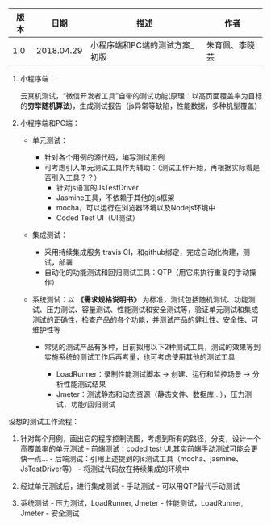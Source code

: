 | 版本 | 日期       | 描述                          | 作者           |
| ---- | ---------- | ----------------------------- | -------------- |
| 1.0  | 2018.04.29 | 小程序端和PC端的测试方案_初版 | 朱育佩、李晓芸 |

1. 小程序端：

   云真机测试，“微信开发者工具”自带的测试功能(原理：以高页面覆盖率为目标的**穷举随机算法**)，生成测试报告（js异常等缺陷，性能数据，多种机型覆盖）

2. 小程序端和PC端：

   - 单元测试：
     - 针对各个用例的源代码，编写测试用例
     - 可考虑引入单元测试工具作为辅助：（测试工作开始，再根据实际看是否引入工具？？）
        - 针对js语言的JsTestDriver
        - Jasmine工具，不依赖于其他的js框架
        - mocha，可以运行在浏览器环境以及Nodejs环境中
        - Coded Test UI（UI测试）

   - 集成测试：
     - 采用持续集成服务 travis CI，和github绑定，完成自动化构建，测试，部署
     - 自动化的功能测试和回归测试工具：QTP（用它来执行重复的手动操作）

   - 系统测试：以 **《需求规格说明书》** 为标准，测试包括随机测试、功能测试、压力测试、容量测试、性能测试和安全测试等，验证单元测试和集成测试的正确性，检查产品的各个功能，并测试产品的健壮性、安全性、可维护性等

     - 常见的测试产品有多种，目前拟用以下2种测试工具，测试的效果等到实施系统的测试工作后再考量，也可考虑使用其他的测试工具

       - LoadRunner：录制性能测试脚本  ->  创建、运行和监控场景  ->  分析性能测试结果
       - Jmeter：测试静态和动态资源（静态文件、数据库...），压力测试，功能/回归测试





设想的测试工作流程：
  1. 针对每个用例，画出它的程序控制流图，考虑到所有的路径，分支，设计一个高覆盖率的单元测试
    - 前端测试：coded test UI,其实前端手动测试可能会更快一点...
    - 后端测试：引用上述提到的js测试工具（mocha、jasmine、JsTestDriver等）
    - 将测试代码放在持续集成的环境中

  2. 经过单元测试后，进行集成测试
    - 手动测试
    - 可以用QTP替代手动测试

  3. 系统测试
    - 压力测试，LoadRunner, Jmeter
    - 性能测试，LoadRunner, Jmeter
    - 安全测试
